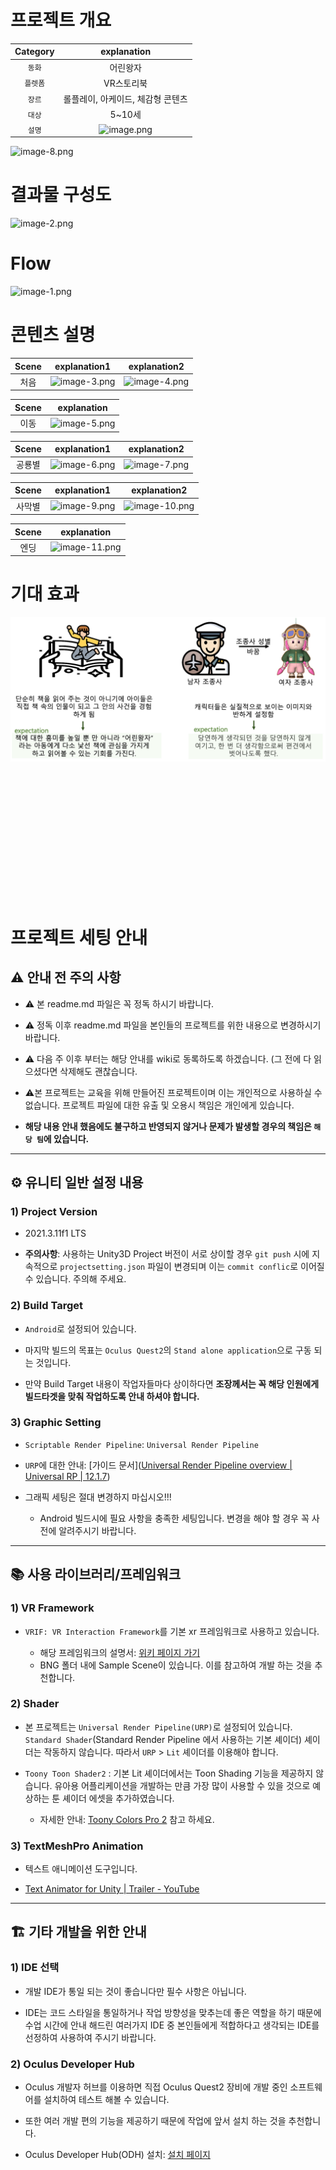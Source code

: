 # 프로젝트 개요

|Category|explanation|
|:---------:|:---------:|
`동화` | 어린왕자   
`플렛폼` | VR스토리북   
`장르` | 롤플레이, 아케이드, 체감형 콘텐츠   
`대상` | 5~10세   
`설명` | ![image.png](READMEImage/image.png)

![image-8.png](READMEImage/image-8.png)

# 결과물 구성도
![image-2.png](READMEImage/image-2.png)

# Flow
![image-1.png](READMEImage/image-1.png)

# 콘텐츠 설명
|Scene|explanation1| explanation2
|:---------:|:---------:|:---------:|
처음 | ![image-3.png](READMEImage/image-3.png) | ![image-4.png](READMEImage/image-4.png)

|Scene|explanation
|:---------:|:---------:|
이동 | ![image-5.png](READMEImage/image-5.png)

|Scene|explanation1| explanation2
|:---------:|:---------:|:---------:|
공룡별 | ![image-6.png](READMEImage/image-6.png) | ![image-7.png](READMEImage/image-7.png)

|Scene|explanation1| explanation2
|:---------:|:---------:|:---------:|
사막별 | ![image-9.png](READMEImage/image-9.png) | ![image-10.png](READMEImage/image-10.png)

|Scene|explanation
|:---------:|:---------:|
엔딩 | ![image-11.png](READMEImage/image-11.png)

# 기대 효과
![image-12.png](READMEImage/image-12.png)

<br/><br/><br/><br/><br/><br/><br/><br/><br/><br/><br/><br/>

# 프로젝트 세팅 안내

## ⚠️ 안내 전 주의 사항

- ⚠️ 본 readme.md 파일은 꼭 정독 하시기 바랍니다.

- ⚠️ 정독 이후 readme.md 파일을 본인들의 프로젝트를 위한 내용으로 변경하시기 바랍니다.

- ⚠️ 다음 주 이후 부터는 해당 안내를 wiki로 동록하도록 하겠습니다. 
  (그 전에 다 읽으셨다면 삭제해도 괜찮습니다.

- ⚠️본 프로젝트는 교육을 위해 만들어진 프로젝트이며 이는 개인적으로 사용하실 수 없습니다. 프로젝트 파일에 대한 유출 및 오용시 책임은 개인에게 있습니다.

- **해당 내용 안내 했음에도 불구하고 반영되지 않거나 문제가 발생할 경우의 책임은 `해당 팀`에 있습니다.**

---

## ⚙️ 유니티 일반 설정 내용

### 1) Project Version

- 2021.3.11f1 LTS

- **주의사항**: 사용하는 Unity3D Project 버전이 서로 상이할 경우 `git push` 시에 지속적으로 `projectsetting.json` 파일이 변경되며 이는 `commit conflic`로 이어질 수 있습니다. 주의해 주세요.

### 2) Build Target

- `Android`로 설정되어 있습니다.

- 마지막 빌드의 목표는 `Oculus Quest2`의 `Stand alone application`으로 구동 되는 것입니다.

- 만약 Build Target 내용이 작업자들마다 상이하다면 __**조장**께서는 꼭 해당 인원에게 빌드타겟을 맞춰 작업하도록 안내 하셔야 합니다.__

### 3) Graphic Setting

- `Scriptable Render Pipeline`: `Universal Render Pipeline`

- `URP`에 대한 안내: [가이드 문서]([Universal Render Pipeline overview | Universal RP | 12.1.7](https://docs.unity3d.com/Packages/com.unity.render-pipelines.universal@12.1/manual/index.html))

- 그래픽 세팅은 절대 변경하지 마십시오!!!
  
  - Android 빌드시에 필요 사항을 충족한 세팅입니다. 변경을 해야 할 경우 꼭 사전에 알려주시기 바랍니다.

---

## 📚 사용 라이브러리/프레임워크

### 1) VR Framework

- `VRIF: VR Interaction Framework`를 기본 xr 프레임워크로 사용하고 있습니다.
  
  - 해당 프레임워크의 설명서: [위키 페이지 가기](https://wiki.beardedninjagames.com/)
  - BNG 폴더 내에 Sample Scene이 있습니다. 이를 참고하여 개발 하는 것을 추천합니다.

### 2) Shader

- 본 프로젝트는 `Universal Render Pipeline(URP)`로 설정되어 있습니다. `Standard Shader`(Standard Render Pipeline 에서 사용하는 기본 셰이더) 셰이더는 작동하지 않습니다. 따라서 `URP` > `Lit` 셰이더를 이용해야 합니다.

- `Toony Toon Shader2` : 기본 Lit 셰이더에서는 Toon Shading 기능을 제공하지 않습니다. 유아용 어플리케이션을 개발하는 만큼 가장 많이 사용할 수 있을 것으로 예상하는 툰 셰이더 에셋을 추가하였습니다.
  
  - 자세한 안내: [Toony Colors Pro 2](https://jeanmoreno.com/unity/toonycolorspro/) 참고 하세요.

### 3) TextMeshPro Animation

- 텍스트 애니메이션 도구입니다.

- [Text Animator for Unity | Trailer - YouTube](https://youtu.be/LO3eRIytmfs)

---

## 🏗️ 기타 개발을 위한 안내

### 1) IDE 선택

- 개발 IDE가 통일 되는 것이 좋습니다만 필수 사항은 아닙니다.

- IDE는 코드 스타일을 통일하거나 작업 방향성을 맞추는데 좋은 역할을 하기 때문에 수업 시간에 안내 해드린 여러가지 IDE 중 본인들에게 적합하다고 생각되는 IDE를 선정하여 사용하여 주시기 바랍니다.

### 2) Oculus Developer Hub

- Oculus 개발자 허브를 이용하면 직접 Oculus Quest2 장비에 개발 중인 소프트웨어를 설치하여 테스트 해볼 수 있습니다.

- 또한 여러 개발 편의 기능을 제공하기 때문에 작업에 앞서 설치 하는 것을 추천합니다.

- Oculus Developer Hub(ODH) 설치: [설치 페이지](https://developer.oculus.com/downloads/unity/)
